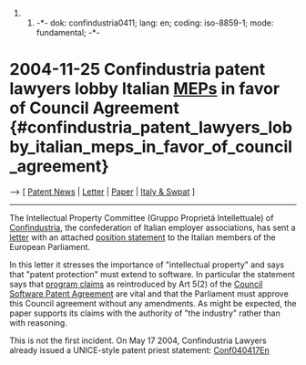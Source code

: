 1.  1.  -\*- dok: confindustria0411; lang: en; coding: iso-8859-1; mode:
        fundamental; -\*-

# 2004-11-25 Confindustria patent lawyers lobby Italian [MEPs](MEPs "wikilink") in favor of Council Agreement {#confindustria_patent_lawyers_lobby_italian_meps_in_favor_of_council_agreement}

\--\> \[ [ Patent News](SwpatcninoEn "wikilink") \| [
Letter](ConfindustriaText0411It "wikilink") \| [
Paper](ConfindustriaPaper0411It "wikilink") \| [ Italy &
Swpat](SwpatitEn "wikilink") \]

------------------------------------------------------------------------

The Intellectual Property Committee (Gruppo Proprietá Intellettuale) of
[Confindustria](http://en.wikipedia.org/wiki/Confindustria "wikilink"),
the confederation of Italian employer associations, has sent a [
letter](ConfindustriaText0411It "wikilink") with an attached [ position
statement](ConfindustriaPaper0411It "wikilink") to the Italian members
of the European Parliament.

In this letter it stresses the importance of \"intellectual property\"
and says that \"patent protection\" must extend to software. In
particular the statement says that [ program
claims](EubsaProgEn "wikilink") as reintroduced by Art 5(2) of the [
Council Software Patent Agreement](Cons040518En "wikilink") are vital
and that the Parliament must approve this Council agreement without any
amendments. As might be expected, the paper supports its claims with the
authority of \"the industry\" rather than with reasoning.

This is not the first incident. On May 17 2004, Confindustria Lawyers
already issued a UNICE-style patent priest statement:
[Conf040417En](Conf040417En "wikilink")
